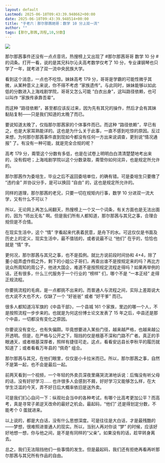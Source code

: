 ```yaml
---
layout: default
Lastmod: 2025-06-18T09:43:39.948662+00:00
date: 2025-06-18T09:43:39.948514+00:00
title: "于老六｜那尔那茜她哥：数学 10 分上双一流"
author: ""
tags: [那尔,那茜,流程,10,分数]
---
```


![](https://images.weserv.nl/?url=https%3A//chinadigitaltimes.net/chinese/files/2025/06/%25E9%2582%25A3%25E5%25B0%2594%25E9%2582%25A3%25E8%258C%259C.jpeg)

那尔那茜事件还没有一点点音讯，热搜榜上又出现了 #那尔那茜哥哥 数学 10 分 #的词条。打开一看，说的是其兄科尔沁夫高考数学仅考了 10 分，专业课钢琴也只学了一年，就考进了双一流中央民族大学。

看到这个消息，一点也不吃惊。妹妹高考 179 分，哥哥是学霸的可能性微乎其微，从某种意义上来说，你不得不考虑 “家族遗传”。与此同时，妹妹能够以如此低的分数进入上海戏剧学院，哥哥又怎么可能 “白衣出身”，这叫路径依赖，也可以叫作 “家族传承靠吾辈”。

而这种 “路径依赖”，甚至都应该反过来，因为先有其兄的操作，然后才会有其妹黏贴复制——只是我们知道的太晚了而已。

要说知道太晚了，仅指那尔那茜家的个体事件而已。而这种 “路径依赖”，早已有之，也是大家耳熟能详的。这也是为什么关于此事，一直不感到吃惊的原因。反过来想，为何那尔那茜事件直到现如今都没有任何一方出来说调查，更别说“情况通报” 了。有没有一种可能，就是完全合规的呢？

高考 179 分，甭管这个分数有多低，也是在试卷上明明白白清清楚楚地考出来的，没有假吧；上海戏剧学院以这个分数录取，甭管你如何诧异，也是规定所允许的。

那尔那茜作为委培生，毕业之后不返回委培单位，的确有错。可是委培生只要缴了 “违约金” 并协议分手，是可以换回 “自由” 的，这也是规定所允许的。

同样的道理，那尔那茜的老兄，只要一切在规矩内行事，数学 10 分进双一流大学，又有什么不可以？

所以，无论网上再怎么闹翻天，热搜榜上一个又一个词条，有关方面也是无法出面的，因为 “师出无名” 啊。但是我们所有人都知道，那尔那茜与其兄之事，合理合规但是不合情。

在现实生活中，这个 “情” 字看起来代表着民意，是舟下的水。可这仅仅是书面及历史上的定义，现实生活中，最不值钱的，或者说最不让 “他们” 在乎的，恰恰也就是 “情” 字。

更何况，那尔那茜与其兄之事，也不是孤例。就比方说前段时间协和 4+4，除了董小姐弄虚作假之外，剩下的小姐公子哥们，再查出谁不是按规定来的吗？再比方说众所周知的周公子，他进大国企，难道不是按照规定流程走得吗？如果再举例的话，还有很多，什么三代服务于一个行业的 “榜样” 们，哪个不是 “一本正经” 走得正规流程。

你要挑流程的毛病，是一点都挑不出来的。而普通人与流程之间，实际上差距说大也大说不大也不大，仅缺了一个 “好爸爸” 或者 “好干爹” 而已。

很多人都知道冯军旗的《中县干部》，一个县城 161 个家族，里边的哪一个人，不是按照流程一步步来的。也就是为何这份博士论文发表了 15 年之后，中县还是那个中县，一切都没有变化之原因。

你要说没有变化，也有失偏颇。毕竟想要进入某些门径，越来越严格，也越来越公开透明。但是，在严格与公开之下，阻挡的仅是根基不深和门路不广者。真正的手眼通天，或者根基深厚者，照样有捷径可走。这点，看看安远县长李秋平的履历就知道了；或者看看万年县的 “佩奇” 组合。

那尔那茜与其兄，在他们眼里，仅仅是小卡拉米而已。所以，那尔那茜之事，自然不是第一起，也不会是最后一起。

前两天看到一个视频，一个年轻的外卖员深夜里痛哭流涕地诉说：后悔没有听父母的话，没有好好学习…… 也许很多人会感到不屑，好好学习又能够怎么样，在大学生泛滥的今天，弄不好日后大概率依旧是送外卖。

可是我们扪心自问一下：纵观社会当中的各种考试，有哪个比高考更加公平？而高考，真是寻常子弟逆天改命的最好之机会。最起码，“他们” 还是得划定分数，不能考个 0 蛋就进来。

以上说的，都是大白话，没有什么思想深度。可是往往是大白话，才是最残酷的——梦想，很难照进普通人的现实。所以，当别人再对你谈 “梦” 的时候，应该好好地想一想，你与他之间，是不是有同样的“父亲”。如果没有的话，趁早转身离去。

总之，我们无法阻挡他们一些事情的发生。但是最起码，我们还有拒绝再看再听那尔那茜与其兄所有作品的自由。

